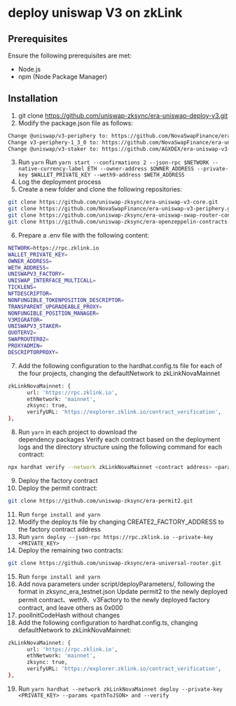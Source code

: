 # deploy uniswap V3 on zkLink
  
## Prerequisites

Ensure the following prerequisites are met:

- Node.js
- npm (Node Package Manager)
  
## Installation

1. git clone https://github.com/uniswap-zksync/era-uniswap-deploy-v3.git
2. Modify the package.json file as follows:
```bash
Change @uniswap/v3-periphery to: https://github.com/NovaSwapFinance/era-uniswap-v3-periphery.git#v1.1.1-zksync-era
Change v3-periphery-1_3_0 to: https://github.com/NovaSwapFinance/era-uniswap-v3-periphery.git#v1.3.0-zksync-era
Change @uniswap/v3-staker to: https://github.com/AGXDEX/era-uniswap-v3-staker.git#main
```
3. Run `yarn`
Run `yarn start --confirmations 2 --json-rpc $NETWORK --native-currency-label ETH --owner-address $OWNER_ADDRESS --private-key $WALLET_PRIVATE_KEY --weth9-address $WETH_ADDRESS`
4. Log the deployment process
5. Create a new folder and clone the following repositories:
```bash
git clone https://github.com/uniswap-zksync/era-uniswap-v3-core.git
git clone https://github.com/NovaSwapFinance/era-uniswap-v3-periphery.git
git clone https://github.com/uniswap-zksync/era-uniswap-swap-router-contracts.git
git clone https://github.com/uniswap-zksync/era-openzeppelin-contracts.git
```
6. Prepare a .env file with the following content:
```bash
NETWORK=https://rpc.zklink.io
WALLET_PRIVATE_KEY=
OWNER_ADDRESS=
WETH_ADDRESS=
UNISWAPV3_FACTORY=
UNISWAP_INTERFACE_MULTICALL=
TICKLENS=
NFTDESCRIPTOR=
NONFUNGIBLE_TOKENPOSITION_DESCRIPTOR=
TRANSPARENT_UPGRADEABLE_PROXY=
NONFUNGIBLE_POSITION_MANAGER=
V3MIGRATOR=
UNISWAPV3_STAKER=
QUOTERV2=
SWAPROUTER02=
PROXYADMIN=
DESCRIPTORPROXY=
```
7. Add the following configuration to the hardhat.config.ts file for each of the four projects, changing the defaultNetwork to zkLinkNovaMainnet
```bash
zkLinkNovaMainnet: {
      url: 'https://rpc.zklink.io',
      ethNetwork: 'mainnet',
      zksync: true,
      verifyURL: 'https://explorer.zklink.io/contract_verification',
},
```
8. Run `yarn` in each project to download the  
dependency packages
Verify each contract based on the deployment logs and the directory structure using the following command for each contract:
```bash
npx hardhat verify --network zkLinkNovaMainnet <contract address> <parameters>
```
9. Deploy the factory contract
10. Deploy the permit contract:
```bash
git clone https://github.com/uniswap-zksync/era-permit2.git
```
11. Run `forge install and yarn`
12. Modify the deploy.ts file by changing CREATE2_FACTORY_ADDRESS to the factory contract address
13. Run `yarn deploy --json-rpc https://rpc.zklink.io --private-key <PRIVATE_KEY>`
14. Deploy the remaining two contracts:
```bash
git clone https://github.com/uniswap-zksync/era-universal-router.git
```
15. Run `forge install and yarn`
16. Add nova parameters under script/deployParameters/, following the format in zksync_era_testnet.json
Update permit2 to the newly deployed permit contract、weth9、v3Factory to the newly deployed factory contract, and leave others as 0x000
17. poolInitCodeHash without changes
18. Add the following configuration to hardhat.config.ts, changing defaultNetwork to zkLinkNovaMainnet:
```bash
zkLinkNovaMainnet: {
      url: 'https://rpc.zklink.io',
      ethNetwork: 'mainnet',
      zksync: true,
      verifyURL: 'https://explorer.zklink.io/contract_verification',
},
```
19. Run `yarn hardhat --network zkLinkNovaMainnet deploy --private-key <PRIVATE_KEY> --params <pathToJSON> and --verify`
